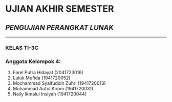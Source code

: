 # **UJIAN AKHIR SEMESTER**

## ***PENGUJIAN PERANGKAT LUNAK***

--- 

### **KELAS TI-3C**
### **Anggota Kelompok 4:**

1.  Farel Putra Hidayat (2041723016) 
2.  Luluk Mufida (1941720052) 
3.  Mochammad Syaifuddin Zuhri (1941720013)
4.  Muhammad Auful Kirom (1941720031) 
5.  Naily Ikmalul Insiyah (1941720044) 